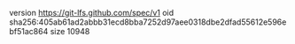 version https://git-lfs.github.com/spec/v1
oid sha256:405ab61ad2abbb31ecd8bba7252d97aee0318dbe2dfad55612e596ebf51ac864
size 10948
